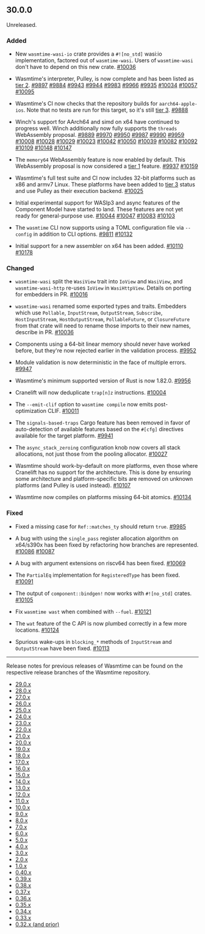 ## 30.0.0

Unreleased.

### Added

* New `wasmtime-wasi-io` crate provides a `#![no_std]` wasi:io implementation,
  factored out of `wasmtime-wasi`. Users of `wasmtime-wasi` don't have to
  depend on this new crate.
  [#10036](https://github.com/bytecodealliance/wasmtime/pull/10036)

* Wasmtime's interpreter, Pulley, is now complete and has been listed as
  [tier 2].
  [#9897](https://github.com/bytecodealliance/wasmtime/pull/9897)
  [#9884](https://github.com/bytecodealliance/wasmtime/pull/9884)
  [#9943](https://github.com/bytecodealliance/wasmtime/pull/9943)
  [#9944](https://github.com/bytecodealliance/wasmtime/pull/9944)
  [#9983](https://github.com/bytecodealliance/wasmtime/pull/9983)
  [#9966](https://github.com/bytecodealliance/wasmtime/pull/9966)
  [#9935](https://github.com/bytecodealliance/wasmtime/pull/9935)
  [#10034](https://github.com/bytecodealliance/wasmtime/pull/10034)
  [#10057](https://github.com/bytecodealliance/wasmtime/pull/10057)
  [#10095](https://github.com/bytecodealliance/wasmtime/pull/10095)

* Wasmtime's CI now checks that the repository builds for `aarch64-apple-ios`.
  Note that no tests are run for this target, so it's still [tier 3].
  [#9888](https://github.com/bytecodealliance/wasmtime/pull/9888)

* Winch's support for AArch64 and simd on x64 have continued to progress
  well. Winch additionally now fully supports the `threads` WebAssembly
  proposal.
  [#9889](https://github.com/bytecodealliance/wasmtime/pull/9889)
  [#9970](https://github.com/bytecodealliance/wasmtime/pull/9970)
  [#9950](https://github.com/bytecodealliance/wasmtime/pull/9950)
  [#9987](https://github.com/bytecodealliance/wasmtime/pull/9987)
  [#9990](https://github.com/bytecodealliance/wasmtime/pull/9990)
  [#9959](https://github.com/bytecodealliance/wasmtime/pull/9959)
  [#10008](https://github.com/bytecodealliance/wasmtime/pull/10008)
  [#10028](https://github.com/bytecodealliance/wasmtime/pull/10028)
  [#10029](https://github.com/bytecodealliance/wasmtime/pull/10029)
  [#10023](https://github.com/bytecodealliance/wasmtime/pull/10023)
  [#10042](https://github.com/bytecodealliance/wasmtime/pull/10042)
  [#10050](https://github.com/bytecodealliance/wasmtime/pull/10050)
  [#10039](https://github.com/bytecodealliance/wasmtime/pull/10039)
  [#10082](https://github.com/bytecodealliance/wasmtime/pull/10082)
  [#10092](https://github.com/bytecodealliance/wasmtime/pull/10092)
  [#10109](https://github.com/bytecodealliance/wasmtime/pull/10109)
  [#10148](https://github.com/bytecodealliance/wasmtime/pull/10148)
  [#10147](https://github.com/bytecodealliance/wasmtime/pull/10147)

* The `memory64` WebAssembly feature is now enabled by default. This WebAssembly
  proposal is now considered a [tier 1] feature.
  [#9937](https://github.com/bytecodealliance/wasmtime/pull/9937)
  [#10159](https://github.com/bytecodealliance/wasmtime/pull/10159)

* Wasmtime's full test suite and CI now includes 32-bit platforms such as x86
  and armv7 Linux. These platforms have been added to [tier 3] status and use
  Pulley as their execution backend.
  [#10025](https://github.com/bytecodealliance/wasmtime/pull/10025)

* Initial experimental support for WASIp3 and async features of the Component
  Model have started to land. These features are not yet ready for
  general-purpose use.
  [#10044](https://github.com/bytecodealliance/wasmtime/pull/10044)
  [#10047](https://github.com/bytecodealliance/wasmtime/pull/10047)
  [#10083](https://github.com/bytecodealliance/wasmtime/pull/10083)
  [#10103](https://github.com/bytecodealliance/wasmtime/pull/10103)

* The `wasmtime` CLI now supports using a TOML configuration file via `--config`
  in addition to CLI options.
  [#9811](https://github.com/bytecodealliance/wasmtime/pull/9811)
  [#10132](https://github.com/bytecodealliance/wasmtime/pull/10132)

* Initial support for a new assembler on x64 has been added.
  [#10110](https://github.com/bytecodealliance/wasmtime/pull/10110)
  [#10178](https://github.com/bytecodealliance/wasmtime/pull/10178)

### Changed

* `wasmtime-wasi` split the `WasiView` trait into `IoView` and `WasiView`, and
  `wasmtime-wasi-http` re-uses `IoView` in `WasiHttpView`. Details on porting
  for embedders in PR.
  [#10016](https://github.com/bytecodealliance/wasmtime/pull/10016)

* `wasmtime-wasi` renamed some exported types and traits. Embedders which use
  `Pollable`, `InputStream`, `OutputStream`, `Subscribe`, `HostInputStream`,
  `HostOutputStream`, `PollableFuture`, or `ClosureFuture` from that crate
  will need to rename those imports to their new names, describe in PR.
  [#10036](https://github.com/bytecodealliance/wasmtime/pull/10036)

* Components using a 64-bit linear memory should never have worked before, but
  they're now rejected earlier in the validation process.
  [#9952](https://github.com/bytecodealliance/wasmtime/pull/9952)

* Module validation is now deterministic in the face of multiple errors.
  [#9947](https://github.com/bytecodealliance/wasmtime/pull/9947)

* Wasmtime's minimum supported version of Rust is now 1.82.0.
  [#9956](https://github.com/bytecodealliance/wasmtime/pull/9956)

* Cranelift will now deduplicate `trap[n]z` instructions.
  [#10004](https://github.com/bytecodealliance/wasmtime/pull/10004)

* The `--emit-clif` option to `wasmtime compile` now emits post-optimization
  CLIF.
  [#10011](https://github.com/bytecodealliance/wasmtime/pull/10011)

* The `signals-based-traps` Cargo feature has been removed in favor of
  auto-detection of available features based on the `#[cfg]` directives
  available for the target platform.
  [#9941](https://github.com/bytecodealliance/wasmtime/pull/9941)

* The `async_stack_zeroing` configuration knob now covers all stack allocations,
  not just those from the pooling allocator.
  [#10027](https://github.com/bytecodealliance/wasmtime/pull/10027)

* Wasmtime should work-by-default on more platforms, even those where Cranelift
  has no support for the architecture. This is done by ensuring some
  architecture and platform-specific bits are removed on unknown platforms (and
  Pulley is used instead).
  [#10107](https://github.com/bytecodealliance/wasmtime/pull/10107)

* Wasmtime now compiles on platforms missing 64-bit atomics.
  [#10134](https://github.com/bytecodealliance/wasmtime/pull/10134)

[tier 1]: https://docs.wasmtime.dev/stability-tiers.html#tier-1
[tier 2]: https://docs.wasmtime.dev/stability-tiers.html#tier-2
[tier 3]: https://docs.wasmtime.dev/stability-tiers.html#tier-3

### Fixed

* Fixed a missing case for `Ref::matches_ty` should return `true`.
  [#9985](https://github.com/bytecodealliance/wasmtime/pull/9985)

* A bug with using the `single_pass` register allocation algorithm on x64/s390x
  has been fixed by refactoring how branches are represented.
  [#10086](https://github.com/bytecodealliance/wasmtime/pull/10086)
  [#10087](https://github.com/bytecodealliance/wasmtime/pull/10087)

* A bug with argument extensions on riscv64 has been fixed.
  [#10069](https://github.com/bytecodealliance/wasmtime/pull/10069)

* The `PartialEq` implementation for `RegisteredType` has been fixed.
  [#10091](https://github.com/bytecodealliance/wasmtime/pull/10091)

* The output of `component::bindgen!` now works with `#![no_std]` crates.
  [#10105](https://github.com/bytecodealliance/wasmtime/pull/10105)

* Fix `wasmtime wast` when combined with `--fuel`.
  [#10121](https://github.com/bytecodealliance/wasmtime/pull/10121)

* The `wat` feature of the C API is now plumbed correctly in a few more
  locations.
  [#10124](https://github.com/bytecodealliance/wasmtime/pull/10124)

* Spurious wake-ups in `blocking_*` methods of `InputStream` and `OutputStream`
  have been fixed.
  [#10113](https://github.com/bytecodealliance/wasmtime/pull/10113)

--------------------------------------------------------------------------------

Release notes for previous releases of Wasmtime can be found on the respective
release branches of the Wasmtime repository.

<!-- ARCHIVE_START -->
* [29.0.x](https://github.com/bytecodealliance/wasmtime/blob/release-29.0.0/RELEASES.md)
* [28.0.x](https://github.com/bytecodealliance/wasmtime/blob/release-28.0.0/RELEASES.md)
* [27.0.x](https://github.com/bytecodealliance/wasmtime/blob/release-27.0.0/RELEASES.md)
* [26.0.x](https://github.com/bytecodealliance/wasmtime/blob/release-26.0.0/RELEASES.md)
* [25.0.x](https://github.com/bytecodealliance/wasmtime/blob/release-25.0.0/RELEASES.md)
* [24.0.x](https://github.com/bytecodealliance/wasmtime/blob/release-24.0.0/RELEASES.md)
* [23.0.x](https://github.com/bytecodealliance/wasmtime/blob/release-23.0.0/RELEASES.md)
* [22.0.x](https://github.com/bytecodealliance/wasmtime/blob/release-22.0.0/RELEASES.md)
* [21.0.x](https://github.com/bytecodealliance/wasmtime/blob/release-21.0.0/RELEASES.md)
* [20.0.x](https://github.com/bytecodealliance/wasmtime/blob/release-20.0.0/RELEASES.md)
* [19.0.x](https://github.com/bytecodealliance/wasmtime/blob/release-19.0.0/RELEASES.md)
* [18.0.x](https://github.com/bytecodealliance/wasmtime/blob/release-18.0.0/RELEASES.md)
* [17.0.x](https://github.com/bytecodealliance/wasmtime/blob/release-17.0.0/RELEASES.md)
* [16.0.x](https://github.com/bytecodealliance/wasmtime/blob/release-16.0.0/RELEASES.md)
* [15.0.x](https://github.com/bytecodealliance/wasmtime/blob/release-15.0.0/RELEASES.md)
* [14.0.x](https://github.com/bytecodealliance/wasmtime/blob/release-14.0.0/RELEASES.md)
* [13.0.x](https://github.com/bytecodealliance/wasmtime/blob/release-13.0.0/RELEASES.md)
* [12.0.x](https://github.com/bytecodealliance/wasmtime/blob/release-12.0.0/RELEASES.md)
* [11.0.x](https://github.com/bytecodealliance/wasmtime/blob/release-11.0.0/RELEASES.md)
* [10.0.x](https://github.com/bytecodealliance/wasmtime/blob/release-10.0.0/RELEASES.md)
* [9.0.x](https://github.com/bytecodealliance/wasmtime/blob/release-9.0.0/RELEASES.md)
* [8.0.x](https://github.com/bytecodealliance/wasmtime/blob/release-8.0.0/RELEASES.md)
* [7.0.x](https://github.com/bytecodealliance/wasmtime/blob/release-7.0.0/RELEASES.md)
* [6.0.x](https://github.com/bytecodealliance/wasmtime/blob/release-6.0.0/RELEASES.md)
* [5.0.x](https://github.com/bytecodealliance/wasmtime/blob/release-5.0.0/RELEASES.md)
* [4.0.x](https://github.com/bytecodealliance/wasmtime/blob/release-4.0.0/RELEASES.md)
* [3.0.x](https://github.com/bytecodealliance/wasmtime/blob/release-3.0.0/RELEASES.md)
* [2.0.x](https://github.com/bytecodealliance/wasmtime/blob/release-2.0.0/RELEASES.md)
* [1.0.x](https://github.com/bytecodealliance/wasmtime/blob/release-1.0.0/RELEASES.md)
* [0.40.x](https://github.com/bytecodealliance/wasmtime/blob/release-0.40.0/RELEASES.md)
* [0.39.x](https://github.com/bytecodealliance/wasmtime/blob/release-0.39.0/RELEASES.md)
* [0.38.x](https://github.com/bytecodealliance/wasmtime/blob/release-0.38.0/RELEASES.md)
* [0.37.x](https://github.com/bytecodealliance/wasmtime/blob/release-0.37.0/RELEASES.md)
* [0.36.x](https://github.com/bytecodealliance/wasmtime/blob/release-0.36.0/RELEASES.md)
* [0.35.x](https://github.com/bytecodealliance/wasmtime/blob/release-0.35.0/RELEASES.md)
* [0.34.x](https://github.com/bytecodealliance/wasmtime/blob/release-0.34.0/RELEASES.md)
* [0.33.x](https://github.com/bytecodealliance/wasmtime/blob/release-0.33.0/RELEASES.md)
* [0.32.x (and prior)](https://github.com/bytecodealliance/wasmtime/blob/release-0.32.0/RELEASES.md)
